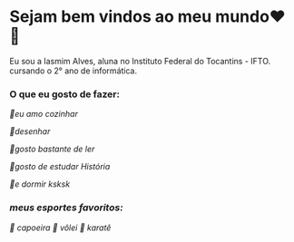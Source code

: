 # Sejam bem vindos ao meu mundo❤️👋 
Eu sou a Iasmim Alves, aluna no Instituto Federal do Tocantins - IFTO. cursando o 2° ano de informática.

### O que eu gosto de fazer: 
*📍eu amo cozinhar* 

*📍desenhar* 

*📍gosto bastante de ler* 

*📍gosto de estudar História* 

*📍e dormir ksksk* 

### *meus esportes favoritos:* 
*📌 capoeira* *📌 vôlei* *📌 karatê*
